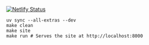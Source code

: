 [![Netlify Status](https://api.netlify.com/api/v1/badges/941c7066-ce90-42a0-a6c3-cafc740c42d1/deploy-status)](https://app.netlify.com/sites/dhariri/deploys)

```
uv sync --all-extras --dev
make clean
make site
make run # Serves the site at http://localhost:8000
```
